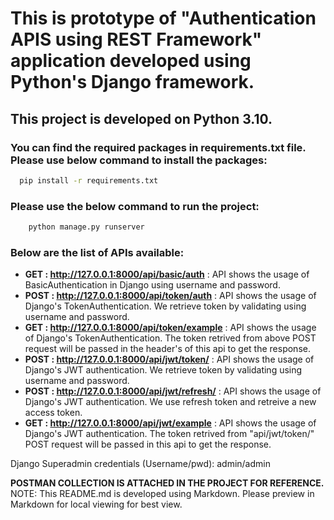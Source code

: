 # This is prototype of "Authentication APIS using REST Framework" application developed using Python's Django framework.

## This project is developed on Python 3.10.

### You can find the required packages in requirements.txt file. Please use below command to install the packages:
```bash
  pip install -r requirements.txt
```


### Please use the below command to run the project:
```bash 
    python manage.py runserver
```

### Below are the list of APIs available:
* **GET : http://127.0.0.1:8000/api/basic/auth** : API shows the usage of BasicAuthentication in Django using username and password.
* **POST : http://127.0.0.1:8000/api/token/auth** : API shows the usage of Django's TokenAuthentication. We retrieve token by validating using username and password.
* **GET : http://127.0.0.1:8000/api/token/example** : API shows the usage of Django's TokenAuthentication. The token retrived from above POST request will be passed in the header's of this api to get the response.
* **POST : http://127.0.0.1:8000/api/jwt/token/** : API shows the usage of Django's JWT authentication. We retrieve token by validating using username and password.
* **POST : http://127.0.0.1:8000/api/jwt/refresh/** : API shows the usage of Django's JWT authentication. We use refresh token and retreive a new access token.
* **GET : http://127.0.0.1:8000/api/jwt/example** : API shows the usage of Django's JWT authentication. The token retrived from "api/jwt/token/" POST request will be passed in this api to get the response.

Django Superadmin credentials (Username/pwd):
admin/admin

**POSTMAN COLLECTION IS ATTACHED IN THE PROJECT FOR REFERENCE.**
NOTE: This README.md is developed using Markdown. Please preview in Markdown for local viewing for best view.